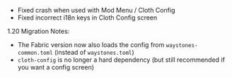 - Fixed crash when used with Mod Menu / Cloth Config
- Fixed incorrect i18n keys in Cloth Config screen

1.20 Migration Notes:
- The Fabric version now also loads the config from `waystones-common.toml` (instead of `waystones.toml`)
- `cloth-config` is no longer a hard dependency (but still recommended if you want a config screen)
